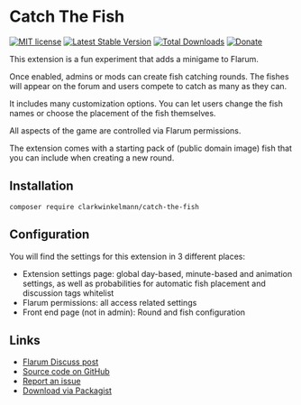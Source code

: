# Catch The Fish

[![MIT license](https://img.shields.io/badge/license-MIT-blue.svg)](https://github.com/clarkwinkelmann/catch-the-fish/blob/master/LICENSE.md) [![Latest Stable Version](https://img.shields.io/packagist/v/clarkwinkelmann/catch-the-fish.svg)](https://packagist.org/packages/clarkwinkelmann/catch-the-fish) [![Total Downloads](https://img.shields.io/packagist/dt/clarkwinkelmann/catch-the-fish.svg)](https://packagist.org/packages/clarkwinkelmann/catch-the-fish) [![Donate](https://img.shields.io/badge/paypal-donate-yellow.svg)](https://www.paypal.me/clarkwinkelmann)

This extension is a fun experiment that adds a minigame to Flarum.

Once enabled, admins or mods can create fish catching rounds.
The fishes will appear on the forum and users compete to catch as many as they can.

It includes many customization options.
You can let users change the fish names or choose the placement of the fish themselves.

All aspects of the game are controlled via Flarum permissions.

The extension comes with a starting pack of (public domain image) fish that you can include when creating a new round.

## Installation

    composer require clarkwinkelmann/catch-the-fish

## Configuration

You will find the settings for this extension in 3 different places:

- Extension settings page: global day-based, minute-based and animation settings, as well as probabilities for automatic fish placement and discussion tags whitelist
- Flarum permissions: all access related settings
- Front end page (not in admin): Round and fish configuration

## Links

- [Flarum Discuss post](https://discuss.flarum.org/d/19532)
- [Source code on GitHub](https://github.com/clarkwinkelmann/catch-the-fish)
- [Report an issue](https://github.com/clarkwinkelmann/catch-the-fish/issues)
- [Download via Packagist](https://packagist.org/packages/clarkwinkelmann/catch-the-fish)
